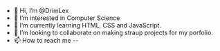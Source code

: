 - 👋 Hi, I’m @DrimLex
- 👀 I’m interested in Computer Science
- 🌱 I’m currently learning HTML, CSS and JavaScript.
- 💞️ I’m looking to collaborate on making straup projects for my porfolio.
- 📫 How to reach me --

<!---
DrimLex/DrimLex is a ✨ special ✨ repository because its `README.md` (this file) appears on your GitHub profile.
You can click the Preview link to take a look at your changes.
--->
